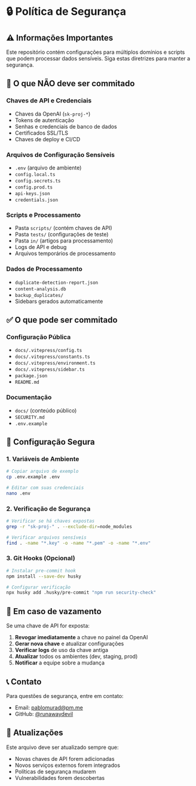 # 🔒 Política de Segurança

## ⚠️ Informações Importantes

Este repositório contém configurações para múltiplos domínios e scripts que podem processar dados sensíveis. Siga estas diretrizes para manter a segurança.

## 🚫 O que NÃO deve ser commitado

### Chaves de API e Credenciais
- Chaves da OpenAI (`sk-proj-*`)
- Tokens de autenticação
- Senhas e credenciais de banco de dados
- Certificados SSL/TLS
- Chaves de deploy e CI/CD

### Arquivos de Configuração Sensíveis
- `.env` (arquivo de ambiente)
- `config.local.ts`
- `config.secrets.ts`
- `config.prod.ts`
- `api-keys.json`
- `credentials.json`

### Scripts e Processamento
- Pasta `scripts/` (contém chaves de API)
- Pasta `tests/` (configurações de teste)
- Pasta `in/` (artigos para processamento)
- Logs de API e debug
- Arquivos temporários de processamento

### Dados de Processamento
- `duplicate-detection-report.json`
- `content-analysis.db`
- `backup_duplicates/`
- Sidebars gerados automaticamente

## ✅ O que pode ser commitado

### Configuração Pública
- `docs/.vitepress/config.ts`
- `docs/.vitepress/constants.ts`
- `docs/.vitepress/environment.ts`
- `docs/.vitepress/sidebar.ts`
- `package.json`
- `README.md`

### Documentação
- `docs/` (conteúdo público)
- `SECURITY.md`
- `.env.example`

## 🔧 Configuração Segura

### 1. Variáveis de Ambiente
```bash
# Copiar arquivo de exemplo
cp .env.example .env

# Editar com suas credenciais
nano .env
```

### 2. Verificação de Segurança
```bash
# Verificar se há chaves expostas
grep -r "sk-proj-" . --exclude-dir=node_modules

# Verificar arquivos sensíveis
find . -name "*.key" -o -name "*.pem" -o -name "*.env"
```

### 3. Git Hooks (Opcional)
```bash
# Instalar pre-commit hook
npm install --save-dev husky

# Configurar verificação
npx husky add .husky/pre-commit "npm run security-check"
```

## 🚨 Em caso de vazamento

Se uma chave de API for exposta:

1. **Revogar imediatamente** a chave no painel da OpenAI
2. **Gerar nova chave** e atualizar configurações
3. **Verificar logs** de uso da chave antiga
4. **Atualizar** todos os ambientes (dev, staging, prod)
5. **Notificar** a equipe sobre a mudança

## 📞 Contato

Para questões de segurança, entre em contato:
- Email: pablomurad@pm.me
- GitHub: [@runawaydevil](https://github.com/runawaydevil)

## 🔄 Atualizações

Este arquivo deve ser atualizado sempre que:
- Novas chaves de API forem adicionadas
- Novos serviços externos forem integrados
- Políticas de segurança mudarem
- Vulnerabilidades forem descobertas
